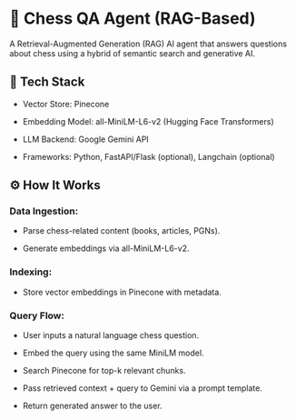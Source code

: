 # 🧠 Chess QA Agent (RAG-Based)
A Retrieval-Augmented Generation (RAG) AI agent that answers questions about chess using a hybrid of semantic search and generative AI.

## 🧩 Tech Stack
- Vector Store: Pinecone

- Embedding Model: all-MiniLM-L6-v2 (Hugging Face Transformers)

- LLM Backend: Google Gemini API

- Frameworks: Python, FastAPI/Flask (optional), Langchain (optional)

## ⚙️ How It Works
### Data Ingestion:

- Parse chess-related content (books, articles, PGNs).

- Generate embeddings via all-MiniLM-L6-v2.

### Indexing:

- Store vector embeddings in Pinecone with metadata.

### Query Flow:

- User inputs a natural language chess question.

- Embed the query using the same MiniLM model.

- Search Pinecone for top-k relevant chunks.

- Pass retrieved context + query to Gemini via a prompt template.

- Return generated answer to the user.

